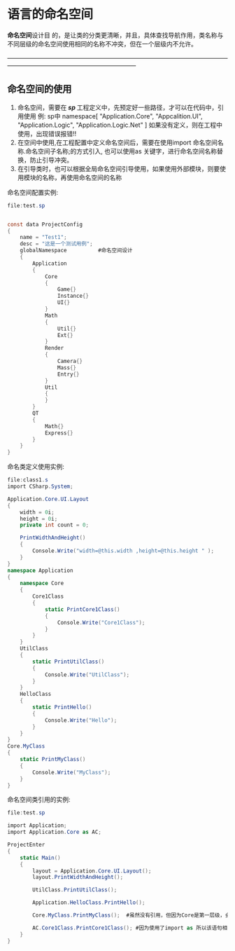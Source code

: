 # 语言的命名空间 
<b>命名空间</b>设计目 的，是让类的分类更清晰，并且，具体查找导航作用，类名称与不同层级的命名空间使用相同的名称不冲突，但在一个层级内不允许。

—————————————————————————————————————————————————————————

## 命名空间的使用
1. 命名空间，需要在<b><i> sp </b></i>工程定义中，先预定好一些路径，才可以在代码中，引用使用 例: sp中  namespace[ "Application.Core", "Appcalition.UI", "Application.Logic", "Application.Logic.Net" ] 如果没有定义，则在工程中使用，出现错误报错!!
2. 在空间中使用,在工程配置中定义命名空间后，需要在使用import 命名空间名称.命名空间子名称;的方式引入, 也可以使用as 关键字，进行命名空间名称替换，防止引导冲突。
3. 在引导类时，也可以根据全局命名空间引导使用，如果使用外部模块，则要使用模块的名称，再使用命名空间的名称

命名空间配置实例:
```csharp
file:test.sp


const data ProjectConfig
{
    name = "Test1";
    desc = "这是一个测试用例";    
    globalNamespace          #命名空间设计
    {
        Application
        {
            Core
            {
                Game{}
                Instance{}
                UI{}
            }
            Math
            {
                Util{}
                Ext{}
            }
            Render
            {
                Camera{}
                Mass{}
                Entry{}
            }
            Util
            {
            }
        }
        QT
        {
            Math{}
            Express{}
        }
    }
}

```

命名类定义使用实例:
```csharp
file:class1.s
import CSharp.System;

Application.Core.UI.Layout
{
    width = 0i;
    height = 0i;
    private int count = 0;

    PrintWidthAndHeight()
    {
        Console.Write("width=@this.width ,height=@this.height " );
    }
}
namespace Application
{
    namespace Core
    {
        Core1Class
        {            
            static PrintCore1Class()
            {
                Console.Write("Core1Class");
            }
        }
    }
    UtilClass
    {
        static PrintUtilClass()
        {
            Console.Write("UtilClass");
        }
    }
    HelloClass
    {
        static PrintHello()
        {
            Console.Write("Hello");
        }
    }
}
Core.MyClass
{
    static PrintMyClass()
    {
        Console.Write("MyClass");
    }
}

```

命名空间类引用的实例:
```csharp
file:test.sp

import Application;
import Application.Core as AC;

ProjectEnter
{
    static Main()
    {    
        layout = Application.Core.UI.Layout();
        layout.PrintWidthAndHeight();

        UtilClass.PrintUtilClass();

        Application.HelloClass.PrintHello();

        Core.MyClass.PrintMyClass();  #虽然没有引用，但因为Core是第一层级，会自动查找该命名空间

        AC.Core1Class.PrintCore1Class(); #因为使用了import as 所以该语句相当于 Application.Core.Core1Class.PrintCore1Class();
    }
}
```